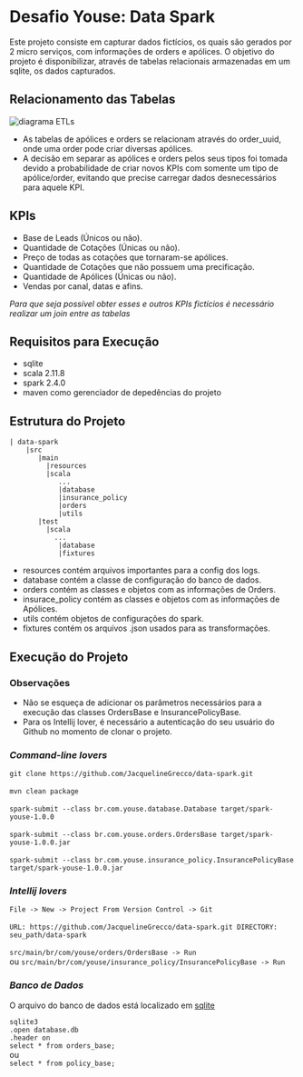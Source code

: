# Desafio Youse: Data Spark

Este projeto consiste em capturar dados fictícios, os quais são gerados por 2 micro serviços, com informações de orders e apólices. O objetivo do projeto é disponibilizar, através de tabelas relacionais armazenadas em um sqlite, os dados capturados.

## Relacionamento das Tabelas 

![diagrama ETLs](https://user-images.githubusercontent.com/22913973/59210246-8cc1d280-8b83-11e9-99fd-182cca07837b.png)

- As tabelas de apólices e orders se relacionam através do order_uuid, onde uma order pode criar diversas apólices. 
- A decisão em separar as apólices e orders pelos seus tipos foi tomada devido a probabilidade de criar novos KPIs com somente um tipo de apólice/order, evitando que precise carregar dados desnecessários para aquele KPI.

## KPIs 

- Base de Leads (Únicos ou não).
- Quantidade de Cotações (Únicas ou não).
- Preço de todas as cotações que tornaram-se apólices. 
- Quantidade de Cotações que não possuem uma precificação.
- Quantidade de Apólices (Únicas ou não).
- Vendas por canal, datas e afins.

_Para que seja possível obter esses e outros KPIs fictícios é necessário realizar um join entre as tabelas_

## Requisitos para Execução 

- sqlite
- scala 2.11.8
- spark 2.4.0
- maven como gerenciador de depedências do projeto

## Estrutura do Projeto 
```
| data-spark
    |src
       |main
         |resources 
         |scala 
            ...
            |database
            |insurance_policy
            |orders
            |utils
       |test
         |scala
           ...
            |database     
            |fixtures
```

- resources contém arquivos importantes para a config dos logs. 
- database  contém a classe de configuração do banco de dados. 
- orders    contém as classes e objetos com as informações de Orders.
- insurace_policy contém as classes e objetos com as informações de Apólices.
- utils contém objetos de configurações do spark. 
- fixtures contém os arquivos .json usados para as transformações. 
 
## Execução do Projeto

### Observações 

- Não se esqueça de adicionar os parâmetros necessários para a execução das classes OrdersBase e InsurancePolicyBase.
- Para os Intellij lover, é necessário a autenticação do seu usuário do Github no momento de clonar o projeto. 

### _Command-line lovers_

```git clone https://github.com/JacquelineGrecco/data-spark.git```
<br><br>
```mvn clean package``` 
<br><br>
```spark-submit --class br.com.youse.database.Database target/spark-youse-1.0.0``` 
<br><br>
 ```spark-submit --class br.com.youse.orders.OrdersBase target/spark-youse-1.0.0.jar```
 <br><br> 
 ```spark-submit --class br.com.youse.insurance_policy.InsurancePolicyBase target/spark-youse-1.0.0.jar```
 
 ### _Intellij lovers_ 
 
```File -> New -> Project From Version Control -> Git```
<br><br>
```URL: https://github.com/JacquelineGrecco/data-spark.git DIRECTORY: seu_path/data-spark``` 
<br><br> 
```src/main/br/com/youse/orders/OrdersBase -> Run```
<br>ou
```src/main/br/com/youse/insurance_policy/InsurancePolicyBase -> Run```
   
### _Banco de Dados_ 

O arquivo do banco de dados está localizado em [sqlite](database.db)

```sqlite3 ```
<br>
```.open database.db```
<br>
 ```.header on```
<br>
 ```select * from orders_base;```
 <br>ou  
 ```select * from policy_base;```
